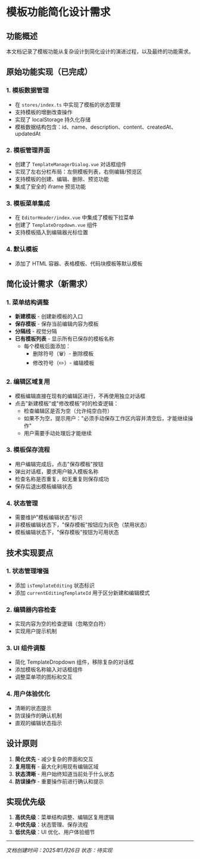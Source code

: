 # 模板功能简化设计需求

## 功能概述

本文档记录了模板功能从复杂设计到简化设计的演进过程，以及最终的功能需求。

## 原始功能实现（已完成）

### 1. 模板数据管理
- 在 `stores/index.ts` 中实现了模板的状态管理
- 支持模板的增删改查操作
- 实现了 localStorage 持久化存储
- 模板数据结构包含：id、name、description、content、createdAt、updatedAt

### 2. 模板管理界面
- 创建了 `TemplateManagerDialog.vue` 对话框组件
- 实现了左右分栏布局：左侧模板列表，右侧编辑/预览区
- 支持模板的创建、编辑、删除、预览功能
- 集成了安全的 iframe 预览功能

### 3. 模板菜单集成
- 在 `EditorHeader/index.vue` 中集成了模板下拉菜单
- 创建了 `TemplateDropdown.vue` 组件
- 支持模板插入到编辑器光标位置

### 4. 默认模板
- 添加了 HTML 容器、表格模板、代码块模板等默认模板

## 简化设计需求（新需求）

### 1. 菜单结构调整
- **新建模板** - 创建新模板的入口
- **保存模板** - 保存当前编辑内容为模板
- **分隔线** - 视觉分隔
- **已有模板列表** - 显示所有已保存的模板名称
  - 每个模板后面添加：
    - 删除符号（🗑️）- 删除模板
    - 修改符号（✏️）- 编辑模板

### 2. 编辑区域复用
- 模板编辑直接在现有的编辑区进行，不再使用独立对话框
- 点击"新建模板"或"修改模板"时的检查逻辑：
  - 检查编辑区是否为空（允许纯空白符）
  - 如果不为空，提示用户："必须手动保存工作区内容并清空后，才能继续操作"
  - 用户需要手动处理后才能继续

### 3. 模板保存流程
- 用户编辑完成后，点击"保存模板"按钮
- 弹出对话框，要求用户输入模板名称
- 检查名称是否重复，如无重复则保存成功
- 保存后退出模板编辑状态

### 4. 状态管理
- 需要维护"模板编辑状态"标识
- 非模板编辑状态下，"保存模板"按钮应为灰色（禁用状态）
- 模板编辑状态下，"保存模板"按钮为可用状态

## 技术实现要点

### 1. 状态管理增强
- 添加 `isTemplateEditing` 状态标识
- 添加 `currentEditingTemplateId` 用于区分新建和编辑模式

### 2. 编辑器内容检查
- 实现内容为空的检查逻辑（忽略空白符）
- 实现用户提示机制

### 3. UI 组件调整
- 简化 TemplateDropdown 组件，移除复杂的对话框
- 添加模板名称输入对话框组件
- 调整菜单项的图标和交互

### 4. 用户体验优化
- 清晰的状态提示
- 防误操作的确认机制
- 直观的编辑状态指示

## 设计原则

1. **简化优先** - 减少复杂的界面和交互
2. **复用现有** - 最大化利用现有编辑区域
3. **状态清晰** - 用户始终知道当前处于什么状态
4. **防误操作** - 重要操作前进行确认和提示

## 实现优先级

1. **高优先级**：菜单结构调整、编辑区复用逻辑
2. **中优先级**：状态管理、保存流程
3. **低优先级**：UI 优化、用户体验细节

---

*文档创建时间：2025年1月26日*
*状态：待实现*
